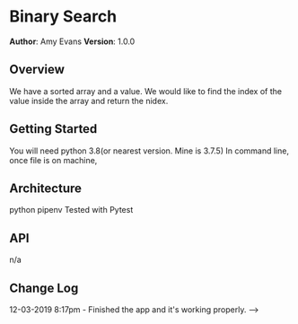# Binary Search

**Author**: Amy Evans
**Version**: 1.0.0

## Overview
We have a sorted array and a value.  We would like to find the index of the value inside the array and return the nidex.

## Getting Started
You will need python 3.8(or nearest version. Mine is 3.7.5) In command line, once file is on machine,

## Architecture
python  pipenv  Tested with Pytest

## API
n/a
## Change Log
12-03-2019 8:17pm - Finished the app and it's working properly.
-->

